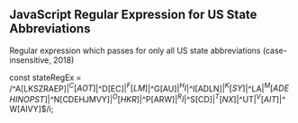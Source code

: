 ## JavaScript Regular Expression for US State Abbreviations
Regular expression which passes for only all US state abbreviations (case-insensitive, 2018)

const stateRegEx = /^A[LKSZRAEP]$|^C[AOT]$|^D[EC]$|^F[LM]$|^G[AU]$|^HI$|^I[ADLN]$|^K[SY]$|^LA$|^M[ADEHINOPST]$|^N[CDEHJMVY]$|^O[HKR]$|^P[ARW]$|^RI$|^S[CD]$|^T[NX]$|^UT$|^V[AIT]$|^W[AIVY]$/i; 
